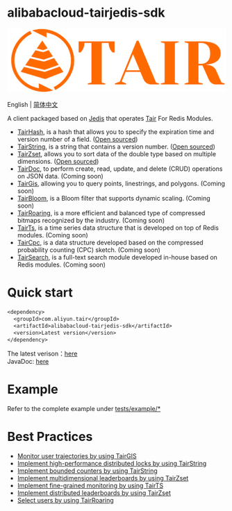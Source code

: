# alibabacloud-tairjedis-sdk

![](tair-logo.png)

English | [简体中文](README-CN.md)

A client packaged based on [Jedis](https://github.com/xetorthio/jedis) that operates [Tair](https://www.alibabacloud.com/help/en/apsaradb-for-redis/latest/apsaradb-for-redis-enhanced-edition-overview) For Redis Modules.

- [TairHash](https://www.alibabacloud.com/help/en/apsaradb-for-redis/latest/tairhash-commands), is a hash that allows you to specify the expiration time and version number of a field. ([Open sourced](https://github.com/alibaba/TairHash))
- [TairString](https://www.alibabacloud.com/help/en/apsaradb-for-redis/latest/tairstring-commands), is a string that contains a version number. ([Open sourced](https://github.com/alibaba/TairString))
- [TairZset](https://www.alibabacloud.com/help/en/apsaradb-for-redis/latest/tairzset-commands), allows you to sort data of the double type based on multiple dimensions. ([Open sourced](https://github.com/alibaba/TairZset))
- [TairDoc](https://www.alibabacloud.com/help/en/apsaradb-for-redis/latest/tairdoc-commands), to perform create, read, update, and delete (CRUD) operations on JSON data. (Coming soon)
- [TairGis](https://www.alibabacloud.com/help/en/apsaradb-for-redis/latest/tairgis-commands), allowing you to query points, linestrings, and polygons. (Coming soon)
- [TairBloom](https://www.alibabacloud.com/help/en/apsaradb-for-redis/latest/tairbloom-commands), is a Bloom filter that supports dynamic scaling. (Coming soon)
- [TairRoaring](https://www.alibabacloud.com/help/en/apsaradb-for-redis/latest/tairroaring-commands), is a more efficient and balanced type of compressed bitmaps recognized by the industry. (Coming soon)
- [TairTs](https://www.alibabacloud.com/help/en/apsaradb-for-redis/latest/tairts-commands), is a time series data structure that is developed on top of Redis modules.  (Coming soon)
- [TairCpc](https://www.alibabacloud.com/help/en/apsaradb-for-redis/latest/taircpc-commands), is a data structure developed based on the compressed probability counting (CPC) sketch. (Coming soon)
- [TairSearch](https://www.alibabacloud.com/help/en/apsaradb-for-redis/latest/tairsearch-command), is a full-text search module developed in-house based on Redis modules. (Coming soon)

# Quick start
```
<dependency>
  <groupId>com.aliyun.tair</groupId>
  <artifactId>alibabacloud-tairjedis-sdk</artifactId>
  <version>Latest version</version>
</dependency>
```

The latest verison：[here](https://s01.oss.sonatype.org/#nexus-search;quick~alibabacloud-tairjedis-sdk)  
JavaDoc: [here](https://javadoc.io/doc/com.aliyun.tair/alibabacloud-tairjedis-sdk/latest/index.html)

# Example
Refer to the complete example under [tests/example/*](https://github.com/alibaba/alibabacloud-tairjedis-sdk/tree/master/src/test/java/com/aliyun/tair/tests/example)

# Best Practices
- [Monitor user trajectories by using TairGIS](https://www.alibabacloud.com/help/en/apsaradb-for-redis/latest/monitor-user-trajectories-by-using-tairgis)
- [Implement high-performance distributed locks by using TairString](https://www.alibabacloud.com/help/en/apsaradb-for-redis/latest/implement-high-performance-distributed-locks-by-using-tairstring)
- [Implement bounded counters by using TairString](https://www.alibabacloud.com/help/en/apsaradb-for-redis/latest/implement-bounded-counters-by-using-tairstring)
- [Implement multidimensional leaderboards by using TairZset](https://www.alibabacloud.com/help/en/apsaradb-for-redis/latest/implement-multidimensional-leaderboards-by-using-tairzset)
- [Implement fine-grained monitoring by using TairTS](https://www.alibabacloud.com/help/en/apsaradb-for-redis/latest/implement-fine-grained-monitoring-by-using-tairts)
- [Implement distributed leaderboards by using TairZset](https://www.alibabacloud.com/help/en/apsaradb-for-redis/latest/implement-distributed-leaderboards-by-using-tairzset)
- [Select users by using TairRoaring](https://www.alibabacloud.com/help/en/apsaradb-for-redis/latest/select-users-by-using-tairroaring)